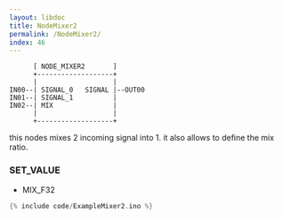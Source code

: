 ```yaml
---
layout: libdoc
title: NodeMixer2
permalink: /NodeMixer2/
index: 46
---
```


          [ NODE_MIXER2       ]       
          +-------------------+       
          |                   |       
    IN00--| SIGNAL_0   SIGNAL |--OUT00
    IN01--| SIGNAL_1          |       
    IN02--| MIX               |       
          |                   |       
          +-------------------+       

this nodes mixes 2 incoming signal into 1. it also allows to define the mix ratio.

### SET_VALUE

- MIX_F32


```c
{% include code/ExampleMixer2.ino %}
```

